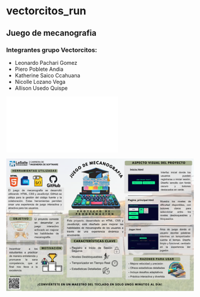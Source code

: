# vectorcitos_run

## Juego de mecanografia

### Integrantes grupo Vectorcitos:
- Leonardo Pachari Gomez
- Piero Poblete Andia
- Katherine Saico Ccahuana
- Nicolle Lozano Vega
- Allison Usedo Quispe

![Presentación del proyecto](assets/vectorcitos_run_ppt.pdf)

![Poster del proyecto](assets/vectorcitos_run_poster.png)
